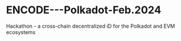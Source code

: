 # ENCODE---Polkadot-Feb.2024
Hackathon - a cross-chain decentralized iD for the Polkadot and EVM ecosystems
